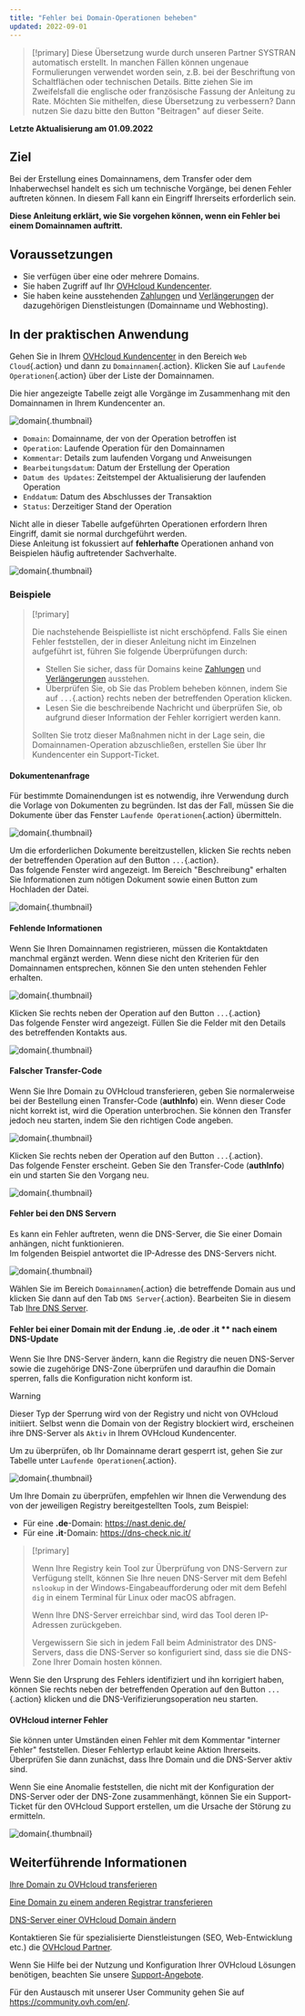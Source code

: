 ```yaml
---
title: "Fehler bei Domain-Operationen beheben"
updated: 2022-09-01
---
```


> [!primary]
> Diese Übersetzung wurde durch unseren Partner SYSTRAN automatisch erstellt. In manchen Fällen können ungenaue Formulierungen verwendet worden sein, z.B. bei der Beschriftung von Schaltflächen oder technischen Details. Bitte ziehen Sie im Zweifelsfall die englische oder französische Fassung der Anleitung zu Rate. Möchten Sie mithelfen, diese Übersetzung zu verbessern? Dann nutzen Sie dazu bitte den Button "Beitragen" auf dieser Seite.
>

**Letzte Aktualisierung am 01.09.2022**

## Ziel

Bei der Erstellung eines Domainnamens, dem Transfer oder dem Inhaberwechsel handelt es sich um technische Vorgänge, bei denen Fehler auftreten können. In diesem Fall kann ein Eingriff Ihrerseits erforderlich sein.

**Diese Anleitung erklärt, wie Sie vorgehen können, wenn ein Fehler bei einem Domainnamen auftritt.**

## Voraussetzungen

- Sie verfügen über eine oder mehrere Domains.
- Sie haben Zugriff auf Ihr [OVHcloud Kundencenter](https://www.ovh.com/auth/?action=gotomanager&from=https://www.ovh.de/&ovhSubsidiary=de).
- Sie haben keine ausstehenden [Zahlungen](/pages/account_and_service_management/managing_billing_payments_and_services/invoice_management#pay-bills) und [Verlängerungen](/pages/account_and_service_management/managing_billing_payments_and_services/how_to_use_automatic_renewal#renewal-management) der dazugehörigen Dienstleistungen (Domainname und Webhosting).

## In der praktischen Anwendung

Gehen Sie in Ihrem [OVHcloud Kundencenter](https://www.ovh.com/auth/?action=gotomanager&from=https://www.ovh.de/&ovhSubsidiary=de) in den Bereich `Web Cloud`{.action} und dann zu `Domainnamen`{.action}. Klicken Sie auf `Laufende Operationen`{.action} über der Liste der Domainnamen.

Die hier angezeigte Tabelle zeigt alle Vorgänge im Zusammenhang mit den Domainnamen in Ihrem Kundencenter an.

![domain](images/domain-error-table01.png){.thumbnail}

- `Domain`: Domainname, der von der Operation betroffen ist
- `Operation`: Laufende Operation für den Domainnamen
- `Kommentar`: Details zum laufenden Vorgang und Anweisungen
- `Bearbeitungsdatum`: Datum der Erstellung der Operation
- `Datum des Updates`: Zeitstempel der Aktualisierung der laufenden Operation
- `Enddatum`: Datum des Abschlusses der Transaktion
- `Status`: Derzeitiger Stand der Operation

Nicht alle in dieser Tabelle aufgeführten Operationen erfordern Ihren Eingriff, damit sie normal durchgeführt werden.<br>
Diese Anleitung ist fokussiert auf **fehlerhafte** Operationen anhand von Beispielen häufig auftretender Sachverhalte.

![domain](images/domain-error-table02.png){.thumbnail}

### Beispiele

> [!primary]
>
> Die nachstehende Beispielliste ist nicht erschöpfend. Falls Sie einen Fehler feststellen, der in dieser Anleitung nicht im Einzelnen aufgeführt ist, führen Sie folgende Überprüfungen durch:
>
> - Stellen Sie sicher, dass für Domains keine [Zahlungen](/pages/account_and_service_management/managing_billing_payments_and_services/invoice_management#pay-bills) und [Verlängerungen](/pages/account_and_service_management/managing_billing_payments_and_services/how_to_use_automatic_renewal#renewal-management) ausstehen.
> - Überprüfen Sie, ob Sie das Problem beheben können, indem Sie auf `...`{.action} rechts neben der betreffenden Operation klicken.
> - Lesen Sie die beschreibende Nachricht und überprüfen Sie, ob aufgrund dieser Information der Fehler korrigiert werden kann.
>
> Sollten Sie trotz dieser Maßnahmen nicht in der Lage sein, die Domainnamen-Operation abzuschließen, erstellen Sie über Ihr Kundencenter ein Support-Ticket.
>

#### Dokumentenanfrage

Für bestimmte Domainendungen ist es notwendig, ihre Verwendung durch die Vorlage von Dokumenten zu begründen. Ist das der Fall, müssen Sie die Dokumente über das Fenster `Laufende Operationen`{.action} übermitteln.

![domain](images/domain-error01.png){.thumbnail}

Um die erforderlichen Dokumente bereitzustellen, klicken Sie rechts neben der betreffenden Operation auf den Button `...`{.action}. <br>
Das folgende Fenster wird angezeigt. Im Bereich "Beschreibung" erhalten Sie Informationen zum nötigen Dokument sowie einen Button zum Hochladen der Datei.

![domain](images/domain-error02.png){.thumbnail}

#### Fehlende Informationen

Wenn Sie Ihren Domainnamen registrieren, müssen die Kontaktdaten manchmal ergänzt werden. Wenn diese nicht den Kriterien für den Domainnamen entsprechen, können Sie den unten stehenden Fehler erhalten.

![domain](images/domain-error03.png){.thumbnail}

Klicken Sie rechts neben der Operation auf den Button `...`{.action}<br>
Das folgende Fenster wird angezeigt. Füllen Sie die Felder mit den Details des betreffenden Kontakts aus.

![domain](images/domain-error04.png){.thumbnail}

#### Falscher Transfer-Code 

Wenn Sie Ihre Domain zu OVHcloud transferieren, geben Sie normalerweise bei der Bestellung einen Transfer-Code (**authInfo**) ein. Wenn dieser Code nicht korrekt ist, wird die Operation unterbrochen. Sie können den Transfer jedoch neu starten, indem Sie den richtigen Code angeben.

![domain](images/domain-error05.png){.thumbnail}

Klicken Sie rechts neben der Operation auf den Button `...`{.action}. <br>
Das folgende Fenster erscheint. Geben Sie den Transfer-Code (**authInfo**) ein und starten Sie den Vorgang neu.

![domain](images/domain-error06.png){.thumbnail}

#### Fehler bei den DNS Servern

Es kann ein Fehler auftreten, wenn die DNS-Server, die Sie einer Domain anhängen, nicht funktionieren.<br>
Im folgenden Beispiel antwortet die IP-Adresse des DNS-Servers nicht.

![domain](images/domain-error07.png){.thumbnail}

Wählen Sie im Bereich `Domainnamen`{.action} die betreffende Domain aus und klicken Sie dann auf den Tab `DNS Server`{.action}. Bearbeiten Sie in diesem Tab [Ihre DNS Server](/pages/web_cloud/domains/dns_server_general_information). 

#### Fehler bei einer Domain mit der Endung **.ie**, **.de** oder **.it** ** nach einem DNS-Update

Wenn Sie Ihre DNS-Server ändern, kann die Registry die neuen DNS-Server sowie die zugehörige DNS-Zone überprüfen und daraufhin die Domain sperren, falls die Konfiguration nicht konform ist.

> [!warning]
>
> Dieser Typ der Sperrung wird von der Registry und nicht von OVHcloud initiiert. Selbst wenn die Domain von der Registry blockiert wird, erscheinen ihre DNS-Server als `Aktiv` in Ihrem OVHcloud Kundencenter.

Um zu überprüfen, ob Ihr Domainname derart gesperrt ist, gehen Sie zur Tabelle unter `Laufende Operationen`{.action}.

![domain](images/domain-error08.png){.thumbnail}

Um Ihre Domain zu überprüfen, empfehlen wir Ihnen die Verwendung des von der jeweiligen Registry bereitgestellten Tools, zum Beispiel:

- Für eine **.de**-Domain: <https://nast.denic.de/>
- Für eine **.it**-Domain: <https://dns-check.nic.it/>

> [!primary]
>
> Wenn Ihre Registry kein Tool zur Überprüfung von DNS-Servern zur Verfügung stellt, können Sie Ihre neuen DNS-Server mit dem Befehl `nslookup` in der Windows-Eingabeaufforderung oder mit dem Befehl `dig` in einem Terminal für Linux oder macOS abfragen. 
>
> Wenn Ihre DNS-Server erreichbar sind, wird das Tool deren IP-Adressen zurückgeben.
>
> Vergewissern Sie sich in jedem Fall beim Administrator des DNS-Servers, dass die DNS-Server so konfiguriert sind, dass sie die DNS-Zone Ihrer Domain hosten können.

Wenn Sie den Ursprung des Fehlers identifiziert und ihn korrigiert haben, können Sie rechts neben der betreffenden Operation auf den Button `...`{.action} klicken und die DNS-Verifizierungsoperation neu starten.

#### OVHcloud interner Fehler

Sie können unter Umständen einen Fehler mit dem Kommentar "interner Fehler" feststellen. Dieser Fehlertyp erlaubt keine Aktion Ihrerseits.<br>
Überprüfen Sie dann zunächst, dass Ihre Domain und die DNS-Server aktiv sind. 

Wenn Sie eine Anomalie feststellen, die nicht mit der Konfiguration der DNS-Server oder der DNS-Zone zusammenhängt, können Sie ein Support-Ticket für den OVHcloud Support erstellen, um die Ursache der Störung zu ermitteln.

![domain](images/domain-error09.png){.thumbnail}

## Weiterführende Informationen

[Ihre Domain zu OVHcloud transferieren](/pages/web_cloud/domains/transfer_incoming_generic_domain)

[Eine Domain zu einem anderen Registrar transferieren](/pages/web_cloud/domains/transfer_outgoing_domain)

[DNS-Server einer OVHcloud Domain ändern](/pages/web_cloud/domains/dns_server_general_information)
 
Kontaktieren Sie für spezialisierte Dienstleistungen (SEO, Web-Entwicklung etc.) die [OVHcloud Partner](https://partner.ovhcloud.com/de/directory/).

Wenn Sie Hilfe bei der Nutzung und Konfiguration Ihrer OVHcloud Lösungen benötigen, beachten Sie unsere [Support-Angebote](https://www.ovhcloud.com/de/support-levels/).

Für den Austausch mit unserer User Community gehen Sie auf <https://community.ovh.com/en/>.
